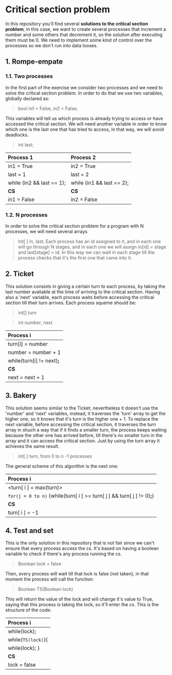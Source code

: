 # Critical section problem
In this repository you'll find several **solutions to the critical section problem**, in this case, we want to create several processes that increment a number and some others that decrement it, so the solution after executing them must be 0. We need to implement some kind of control over the processes so we don't run into data looses.

## 1. Rompe-empate

### 1.1. Two processes

In the first part of the exercise we consider two processes and we need to solve the critical section problem. In order to do that we use two variables, globally declared as:

> bool in1 = False, in2 = False;

This variables will tell us which process is already trying to access or have accessed the critical section.
We will need another variable in order to know which one is the last one that has tried to access, in that way, we will avoid deadlocks.

> int last;

| **Process 1** | **Process 2** |
|:-------------|:-------------|
|in1 = True     |in2 = True     |
|last = 1       |last = 2       |
|while (in2 && last == 1); | while (in1 && last == 2); |
|**CS**|**CS**|
|in1 = False    | in2 = False|


### 1.2. N processes
    
In order to solve the critical section problem for a program with N processes, we will need several arrays

> Int\[ ] in, last;
Each process has an id assigned to it, and in each one will go through N stages, and in each one we will assign in[id] = stage and last[stage] = id. 
In this way we can wait in each stage till the process checks that it's the first one that came into it.

## 2. Ticket

This solution consists in giving a certain turn to each process, by taking the last number avaliable at the time of arriving to the critical section. Having also a 'next' variable, each process waits before accessing the critical section till their turn arrives. Each process squeme should be:

>int[] turn

>int number, next

|**Process i**|
|:------------|
|turn[i] = number|          
|number = number + 1|
|while(turn[i] != next)**;**|
|**CS**|
|next = next + 1|

## 3. Bakery

This solution seems similar to the Ticket, nevertheless it doesn't use the 'number' and 'next' variables, instead, it traverses the 'turn' array to get the higher one, so it knows that it's turn is the higher one + 1. 
To replace the next variable, before accessing the critical section, it traverses the turn array in shuch a way that if it finds a smaller turn, the process keeps waiting because the other one has arrived before, till there's no smaller turn in the array and it can access the critical section. Just by using the turn array it achieves the same result.

> int[ ] turn, from 0 to n -1 processes

The general scheme of this algorithm is the next one:

| **Process i**        |
|:------------|
|<turn[ i ] = max(turn)>|
|`for(j = 0 to n)` {while(turn[ i ] >= turn[ j ] && turn[ j ] != 0)**;**}|
|**CS**|
|turn[ i ] = -1 |


## 4. Test and set
This is the only solution in this repository that is not fair since we can't ensure that every process access the cs.
It's based on having a boolean variable to check if there's any process running the cs.

> Boolean lock = false

Then, every process will wait till that lock is false (not taken), in that moment the process will call the function:

> Boolean TS(Boolean lock)

This will return the value of the lock and will change it's value to True, saying that this process is taking the lock, so it'll enter the cs. This is the structure of the code:

|**Process i**|
|:------------|
|while(lock);|
|while(`TS(lock)`){|
|    while(lock); } |
|**CS**|
|lock = false|
